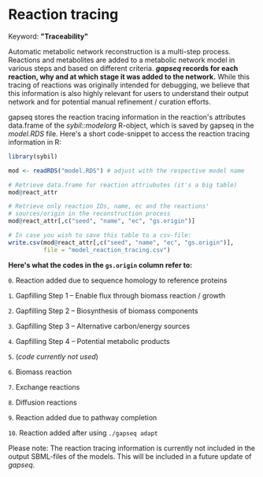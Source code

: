 # Reaction tracing

Keyword: **"Traceability"**

Automatic metabolic network reconstruction is a multi-step process. Reactions and metabolites are added to a metabolic network model in various steps and based on different criteria. ***gapseq* records for each reaction, why and at which stage it was added to the network.** While this tracing of reactions was originally intended for debugging, we believe that this information is also highly relevant for users to understand their output network and for potential manual refinement / curation efforts. 

gapseq stores the reaction tracing information in the reaction's attributes data.frame of the *sybil::modelorg* R-object, which is saved by gapseq in the *model.RDS* file. Here's a short code-snippet to access the reaction tracing information in R:

```R
library(sybil)

mod <- readRDS("model.RDS") # adjust with the respective model name

# Retrieve data.frame for reaction attriubutes (it's a big table)
mod@react_attr

# Retrieve only reaction IDs, name, ec and the reactions'  
# sources/origin in the reconstruction process
mod@react_attr[,c("seed", "name", "ec", "gs.origin")]

# In case you wish to save this table to a csv-file:
write.csv(mod@react_attr[,c("seed", "name", "ec", "gs.origin")],
          file = "model_reaction_tracing.csv")
```



**Here's what the codes in the `gs.origin` column refer to:**


`0`. Reaction added due to sequence homology to reference proteins

`1`. Gapfilling Step 1 – Enable flux through biomass reaction / growth

`2`. Gapfilling Step 2 – Biosynthesis of biomass components

`3`. Gapfilling Step 3 – Alternative carbon/energy sources

`4`. Gapfilling Step 4 – Potential metabolic products

`5`. (*code currently not used*)

`6`. Biomass reaction

`7`. Exchange reactions

`8`. Diffusion reactions

`9`. Reaction added due to pathway completion 

`10`. Reaction added after using `./gapseq adapt`



Please note: The reaction tracing information is currently not included in the output SBML-files of the models. This will be included in a future update of *gapseq*.
